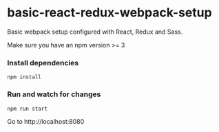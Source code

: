 # basic-react-redux-webpack-setup

Basic webpack setup configured with React, Redux and Sass.

Make sure you have an npm version >= 3

### Install dependencies

    npm install

### Run and watch for changes

    npm run start

Go to http://localhost:8080
